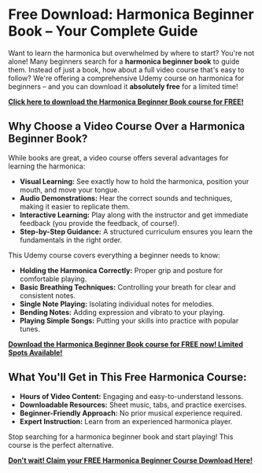 # Free Download: Harmonica Beginner Book – Your Complete Guide

Want to learn the harmonica but overwhelmed by where to start? You're not alone! Many beginners search for a **harmonica beginner book** to guide them. Instead of just a book, how about a full video course that's easy to follow? We're offering a comprehensive Udemy course on harmonica for beginners – and you can download it **absolutely free** for a limited time!

[**Click here to download the Harmonica Beginner Book course for FREE!**](https://udemywork.com/harmonica-beginner-book)

## Why Choose a Video Course Over a Harmonica Beginner Book?

While books are great, a video course offers several advantages for learning the harmonica:

*   **Visual Learning:** See exactly how to hold the harmonica, position your mouth, and move your tongue.
*   **Audio Demonstrations:** Hear the correct sounds and techniques, making it easier to replicate them.
*   **Interactive Learning:** Play along with the instructor and get immediate feedback (you provide the feedback, of course!).
*   **Step-by-Step Guidance:** A structured curriculum ensures you learn the fundamentals in the right order.

This Udemy course covers everything a beginner needs to know:

*   **Holding the Harmonica Correctly:** Proper grip and posture for comfortable playing.
*   **Basic Breathing Techniques:** Controlling your breath for clear and consistent notes.
*   **Single Note Playing:** Isolating individual notes for melodies.
*   **Bending Notes:** Adding expression and vibrato to your playing.
*   **Playing Simple Songs:** Putting your skills into practice with popular tunes.

[**Download the Harmonica Beginner Book course for FREE now! Limited Spots Available!**](https://udemywork.com/harmonica-beginner-book)

## What You'll Get in This Free Harmonica Course:

*   **Hours of Video Content:** Engaging and easy-to-understand lessons.
*   **Downloadable Resources:** Sheet music, tabs, and practice exercises.
*   **Beginner-Friendly Approach:** No prior musical experience required.
*   **Expert Instruction:** Learn from an experienced harmonica player.

Stop searching for a harmonica beginner book and start playing! This course is the perfect alternative.

[**Don't wait! Claim your FREE Harmonica Beginner Course Download Here!**](https://udemywork.com/harmonica-beginner-book)
